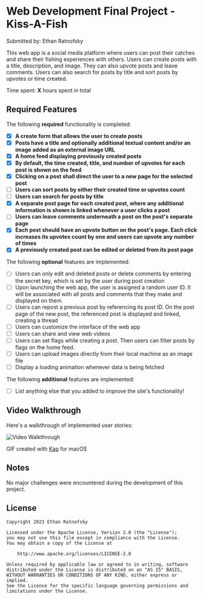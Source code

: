 # Web Development Final Project - Kiss-A-Fish

Submitted by: Ethan Ratnofsky

This web app is a social media platform where users can post their catches and share their fishing experiences with others. Users can create posts with a title, description, and image. They can also upvote posts and leave comments. Users can also search for posts by title and sort posts by upvotes or time created.

Time spent: **X** hours spent in total

## Required Features

The following **required** functionality is completed:

-   [x] **A create form that allows the user to create posts**
-   [x] **Posts have a title and optionally additional textual content and/or an image added as an external image URL**
-   [x] **A home feed displaying previously created posts**
-   [x] **By default, the time created, title, and number of upvotes for each post is shown on the feed**
-   [x] **Clicking on a post shall direct the user to a new page for the selected post**
-   [ ] **Users can sort posts by either their created time or upvotes count**
-   [ ] **Users can search for posts by title**
-   [x] **A separate post page for each created post, where any additional information is shown is linked whenever a user clicks a post**
-   [ ] **Users can leave comments underneath a post on the post's separate page**
-   [x] **Each post should have an upvote button on the post's page. Each click increases its upvotes count by one and users can upvote any number of times**
-   [x] **A previously created post can be edited or deleted from its post page**

The following **optional** features are implemented:

-   [ ] Users can only edit and deleted posts or delete comments by entering the secret key, which is set by the user during post creation
-   [ ] Upon launching the web app, the user is assigned a random user ID. It will be associated with all posts and comments that they make and displayed on them.
-   [ ] Users can repost a previous post by referencing its post ID. On the post page of the new post, the referenced post is displayed and linked, creating a thread
-   [ ] Users can customize the interface of the web app
-   [ ] Users can share and view web videos
-   [ ] Users can set flags while creating a post. Then users can filter posts by flags on the home feed.
-   [ ] Users can upload images directly from their local machine as an image file
-   [ ] Display a loading animation whenever data is being fetched

The following **additional** features are implemented:

-   [ ] List anything else that you added to improve the site's functionality!

## Video Walkthrough

Here's a walkthrough of implemented user stories:

<img src='/src/assets/walkthrough.gif' title='Video Walkthrough' width='' alt='Video Walkthrough' />

GIF created with [Kap](https://getkap.co/) for macOS

<!-- Recommended tools:
[ScreenToGif](https://www.screentogif.com/) for Windows
[peek](https://github.com/phw/peek) for Linux. -->

## Notes

No major challenges were encountered during the development of this project.

## License

    Copyright 2023 Ethan Ratnofsky

    Licensed under the Apache License, Version 2.0 (the "License");
    you may not use this file except in compliance with the License.
    You may obtain a copy of the License at

        http://www.apache.org/licenses/LICENSE-2.0

    Unless required by applicable law or agreed to in writing, software
    distributed under the License is distributed on an "AS IS" BASIS,
    WITHOUT WARRANTIES OR CONDITIONS OF ANY KIND, either express or implied.
    See the License for the specific language governing permissions and
    limitations under the License.
